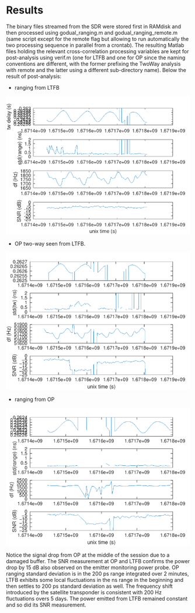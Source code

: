 # Results

The binary files streamed from the SDR were stored first in RAMdisk and then 
processed using godual_ranging.m and godual_ranging_remote.m (same script except
for the remote flag but allowing to run automatically the two processing sequence
in parallel from a crontab). The resulting Matlab files holding the relevant 
cross-correlation processing variables are kept for post-analysis using
verif.m (one for LTFB and one for OP since the naming conventions are different,
with the former prefixing the TwoWay analysis with remote and the latter using
a different sub-directory name). Below the result of post-analysis:

* ranging from LTFB

<img src="LTFB_LTFB.png">

* OP two-way seen from LTFB.

<img src="OP_LTFB.png">

* ranging from OP

<img src="OP_OP.png">

Notice the signal drop from OP at the middle of the session due to a damaged 
buffer. The SNR measurement at OP and LTFB confirms the power drop by 15 dB 
also observed on the emitter monitoring power probe. OP ranging standard deviation
is in the 200 ps range integrated over 2 minutes, LTFB exhibits some local
fluctuations in the ns range in the beginning and then settles to 200 ps standard
deviation as well. The frequency shift introduced by the satellite transponder
is consistent with 200 Hz fluctuations overs 5 days. The power emitted from LTFB
remained constant and so did its SNR measurement.
